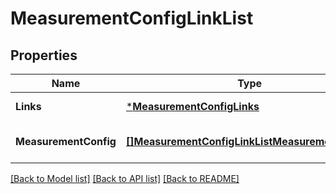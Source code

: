 # MeasurementConfigLinkList

## Properties
Name | Type | Description | Notes
------------ | ------------- | ------------- | -------------
**Links** | [***MeasurementConfigLinks**](MeasurementConfig__links.md) |  | [default to null]
**MeasurementConfig** | [**[]MeasurementConfigLinkListMeasurementConfig**](MeasurementConfigLinkList_measurementConfig.md) |  | [optional] [default to null]

[[Back to Model list]](../README.md#documentation-for-models) [[Back to API list]](../README.md#documentation-for-api-endpoints) [[Back to README]](../README.md)


